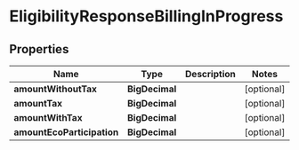 

# EligibilityResponseBillingInProgress


## Properties

| Name | Type | Description | Notes |
|------------ | ------------- | ------------- | -------------|
|**amountWithoutTax** | **BigDecimal** |  |  [optional] |
|**amountTax** | **BigDecimal** |  |  [optional] |
|**amountWithTax** | **BigDecimal** |  |  [optional] |
|**amountEcoParticipation** | **BigDecimal** |  |  [optional] |



